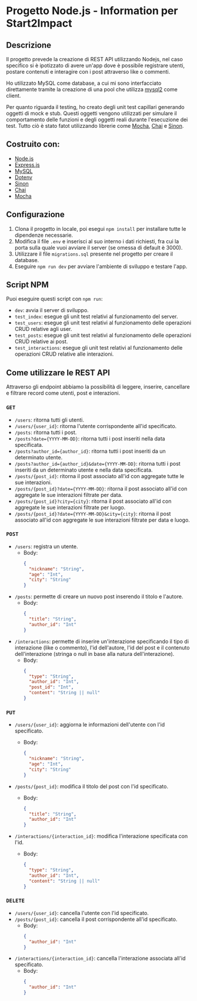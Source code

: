 # Progetto Node.js - Information per Start2Impact

## Descrizione

Il progetto prevede la creazione di REST API utilizzando Nodejs, nel caso specifico si è ipotizzato di avere un'app dove è possibile registrare utenti, postare contenuti e interagire con i post attraverso like o commenti.

Ho utilizzato MySQL come database, a cui mi sono interfacciato direttamente tramite la creazione di una pool che utilizza [mysql2](https://www.npmjs.com/package/mysql2) come client.

Per quanto riguarda il testing, ho creato degli unit test capillari generando oggetti di mock e stub. Questi oggetti vengono utilizzati per simulare il comportamento delle funzioni e degli oggetti reali durante l'esecuzione dei test. Tutto ciò è stato fatot utilizzando librerie come [Mocha](https://mochajs.org/), [Chai](https://www.chaijs.com/) e [Sinon](https://sinonjs.org/).

## Costruito con:

- [Node.js](https://nodejs.org/en/)
- [Express.js](https://expressjs.com/it/)
- [MySQL](https://www.mysql.com/it/)
- [Dotenv](https://www.npmjs.com/package/dotenv)
- [Sinon](https://sinonjs.org/)
- [Chai](https://www.chaijs.com/)
- [Mocha](https://mochajs.org/)

## Configurazione

1. Clona il progetto in locale, poi esegui `npm install` per installare tutte le dipendenze necessarie.
2. Modifica il file `.env` e inserisci al suo interno i dati richiesti, fra cui la porta sulla quale vuoi avviare il server (se omessa di default è 3000).
3. Utilizzare il file `migrations.sql` presente nel progetto per creare il database.
4. Eseguire `npm run dev` per avviare l'ambiente di sviluppo e testare l'app.

## Script NPM

Puoi eseguire questi script con `npm run`:

- `dev`: avvia il server di sviluppo.
- `test_index`: esegue gli unit test relativi al funzionamento del server.
- `test_users`: esegue gli unit test relativi al funzionamento delle operazioni CRUD relative agli user.
- `test_posts`: esegue gli unit test relativi al funzionamento delle operazioni CRUD relative ai post.
- `test_interactions`: esegue gli unit test relativi al funzionamento delle operazioni CRUD relative alle interazioni.

## Come utilizzare le REST API

Attraverso gli endpoint abbiamo la possibilità di leggere, inserire, cancellare e filtrare record come utenti, post e interazioni.

### `GET`

- `/users`: ritorna tutti gli utenti.
- `/users/{user_id}`: ritorna l'utente corrispondente all'id specificato.
- `/posts`: ritorna tutti i post.
- `/posts?date={YYYY-MM-DD}`: ritorna tutti i post inseriti nella data specificata.
- `/posts?author_id={author_id}`: ritorna tutti i post inseriti da un determinato utente.
- `/posts?author_id={author_id}&date={YYYY-MM-DD}`: ritorna tutti i post inseriti da un determinato utente e nella data specificata.
- `/posts/{post_id}`: ritorna il post associato all'id con aggregate tutte le sue interazioni.
- `/posts/{post_id}?date={YYYY-MM-DD}`: ritorna il post associato all'id con aggregate le sue interazioni filtrate per data.
- `/posts/{post_id}?city={city}`: ritorna il post associato all'id con aggregate le sue interazioni filtrate per luogo.
- `/posts/{post_id}?date={YYYY-MM-DD}&city={city}`: ritorna il post associato all'id con aggregate le sue interazioni filtrate per data e luogo.

### `POST`

- `/users`: registra un utente.
  - Body:
    ```json
    {
      "nickname": "String",
      "age": "Int",
      "city": "String"
    }
    ```
- `/posts`: permette di creare un nuovo post inserendo il titolo e l'autore.
  - Body:
    ```json
    {
      "title": "String",
      "author_id": "Int"
    }
    ```
- `/interactions`: permette di inserire un'interazione specificando il tipo di interazione (like o commento), l'id dell'autore, l'id del post e il contenuto dell'interazione (stringa o null in base alla natura dell'interazione).
  - Body:
    ```json
    {
      "type": "String",
      "author_id": "Int",
      "post_id": "Int",
      "content": "String || null"
    }
    ```

### `PUT`

- `/users/{user_id}`: aggiorna le informazioni dell'utente con l'id specificato.

  - Body:
    ```json
    {
      "nickname": "String",
      "age": "Int",
      "city": "String"
    }
    ```

- `/posts/{post_id}`: modifica il titolo del post con l'id specificato.

  - Body:
    ```json
    {
      "title": "String",
      "author_id": "Int"
    }
    ```

- `/interactions/{interaction_id}`: modifica l'interazione specificata con l'id.
  - Body:
    ```json
    {
      "type": "String",
      "author_id": "Int",
      "content": "String || null"
    }
    ```

### `DELETE`

- `/users/{user_id}`: cancella l'utente con l'id specificato.
- `/posts/{post_id}`: cancella il post corrispondente all'id specificato.
  - Body:
    ```json
    {
      "author_id": "Int"
    }
    ```
- `/interactions/{interaction_id}`: cancella l'interazione associata all'id specificato.
  - Body:
    ```json
    {
      "author_id": "Int"
    }
    ```